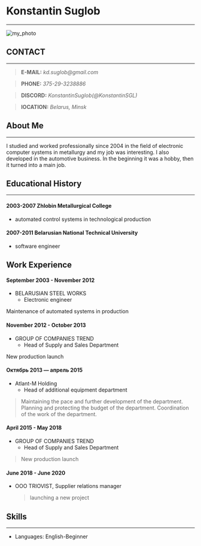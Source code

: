 # Konstantin Suglob
***
 ![my_photo](https://scontent-waw1-1.xx.fbcdn.net/v/t39.30808-6/241337115_4837272762967076_2973189401475400146_n.jpg?_nc_cat=107&ccb=1-5&_nc_sid=09cbfe&_nc_ohc=LkmRGEwqiLUAX-Wgrtv&_nc_ht=scontent-waw1-1.xx&oh=00_AT-s_VRnzn7rF44aqtT2IRR6U1yS9q10uKZjHI_hhdF-jA&oe=61D6F596)

## CONTACT 
***
> **E-MAIL:** _kd.suglob@gmail.com_

> **PHONE:** _375-29-3238886_

> **DISCORD:** _KonstantinSuglob(@KonstantinSGL)_

> **lOCATION:** _Belarus, Minsk_

## About Me
***
I studied and worked professionally since 2004 in the field of electronic computer systems in metallurgy and my job was interesting. I also developed in the automotive business. In the beginning it was a hobby, then it turned into a main job.

## Educational History
***
#### 2003-2007 Zhlobin Metallurgical College
* automated control systems in technological production

#### 2007-2011 Belarusian National Technical University
* software engineer

## Work Experience
#### September 2003 - November 2012
* BELARUSIAN STEEL WORKS
    + Electronic engineer

Maintenance of automated systems in production

#### November 2012 - October 2013
* GROUP OF COMPANIES TREND
    + Head of Supply and Sales Department

New production launch

#### Октябрь 2013 — апрель 2015
* Atlant-M Holding
    + Head of additional equipment department

>Maintaining the pace and further development of the department.
Planning and protecting the budget of the department.
Coordination of the work of the department.

#### April 2015 - May 2018
* GROUP OF COMPANIES TREND
    + Head of Supply and Sales Department

>New production launch

#### June 2018 - June 2020
* OOO TRIOVIST, Supplier relations manager
    >launching a new project

## Skills
***
* Languages: English-Beginner
